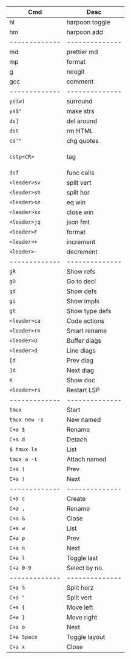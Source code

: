 | Cmd           | Desc           |
| ------------- | -------------- |
| <leader>hl    | harpoon toggle |
| <leader>hm    | harpoon add    |
| ------------- | -------------- |
| <leader>md    | prettier md    |
| <leader>mp    | format         |
| <leader>g     | neogit         |
| gcc           | comment        |
| ------------- | -------------- |
| `ysiw)`       | surround       |
| `ys$"`        | make strs      |
| `ds]`         | del around     |
| `dst`         | rm HTML        |
| `cs'"`        | chg quotes     |
| `cstp<CR>`    | <p>tag</p>     |
| `dsf`         | func calls     |
| `<leader>sv`  | split vert     |
| `<leader>sh`  | split hor      |
| `<leader>se`  | eq win         |
| `<leader>sx`  | close win      |
| `<leader>jq`  | json fmt       |
| `<leader>F`   | format         |
| `<leader>+`   | increment      |
| `<leader>-`   | decrement      |
| ------------- | -------------- |
| `gR`          | Show refs      |
| `gD`          | Go to decl     |
| `gd`          | Show defs      |
| `gi`          | Show impls     |
| `gt`          | Show type defs |
| `<leader>ca`  | Code actions   |
| `<leader>rn`  | Smart rename   |
| `<leader>D`   | Buffer diags   |
| `<leader>d`   | Line diags     |
| `[d`          | Prev diag      |
| `]d`          | Next diag      |
| `K`           | Show doc       |
| `<leader>rs`  | Restart LSP    |
| ------------- | -------------- |
| `tmux`        | Start          |
| `tmux new -s` | New named      |
| `C+a $`       | Rename         |
| `C+a d`       | Detach         |
| `$ tmux ls`   | List           |
| `tmux a -t`   | Attach named   |
| `C+a (`       | Prev           |
| `C+a )`       | Next           |
| ------------- | -------------- |
| `C+a c`       | Create         |
| `C+a ,`       | Rename         |
| `C+a &`       | Close          |
| `C+a w`       | List           |
| `C+a p`       | Prev           |
| `C+a n`       | Next           |
| `C+a l`       | Toggle last    |
| `C+a 0-9`     | Select by no.  |
| ------------- | -------------- |
| `C+a %`       | Split horz     |
| `C+a "`       | Split vert     |
| `C+a {`       | Move left      |
| `C+a }`       | Move right     |
| `C+a o`       | Next           |
| `C+a Space`   | Toggle layout  |
| `C+a x`       | Close          |
